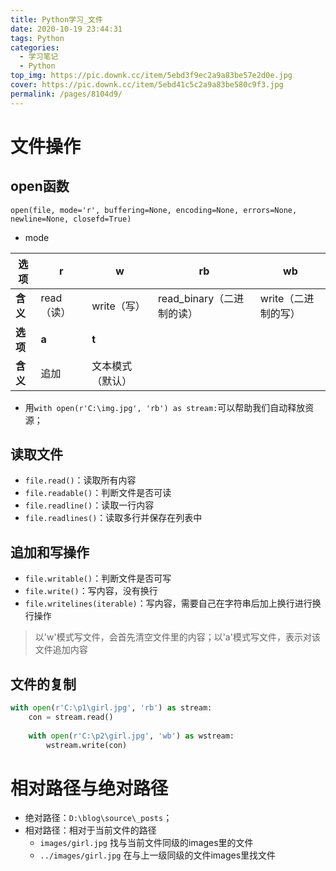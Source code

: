 ```yaml
---
title: Python学习_文件
date: 2020-10-19 23:44:31
tags: Python
categories: 
  - 学习笔记
  - Python
top_img: https://pic.downk.cc/item/5ebd3f9ec2a9a83be57e2d0e.jpg
cover: https://pic.downk.cc/item/5ebd41c5c2a9a83be580c9f3.jpg
permalink: /pages/8104d9/
---
```




# 文件操作

## open函数

`open(file, mode='r', buffering=None, encoding=None, errors=None, newline=None, closefd=True)`

+ mode
  
| 选项     | r          | w                | rb                        | wb                  |
| -------- | ---------- | ---------------- | ------------------------- | ------------------- |
| **含义** | read（读） | write（写）      | read_binary（二进制的读） | write（二进制的写） |
| **选项** | **a**      | **t**            |                           |                     |
| **含义** | 追加       | 文本模式（默认） |                           |                     |

+ 用`with open(r'C:\img.jpg', 'rb') as stream:`可以帮助我们自动释放资源；

## 读取文件

+ `file.read()`：读取所有内容
+ `file.readable()`：判断文件是否可读
+ `file.readline()`：读取一行内容
+ `file.readlines()`：读取多行并保存在列表中

## 追加和写操作

+ `file.writable()`：判断文件是否可写
+ `file.write()`：写内容，没有换行
+ `file.writelines(iterable)`：写内容，需要自己在字符串后加上换行进行换行操作

> 以'w'模式写文件，会首先清空文件里的内容；以'a'模式写文件，表示对该文件追加内容

## 文件的复制

```python
with open(r'C:\p1\girl.jpg', 'rb') as stream:
    con = stream.read()
    
    with open(r'C:\p2\girl.jpg', 'wb') as wstream:
        wstream.write(con)
```

# 相对路径与绝对路径

+ 绝对路径：`D:\blog\source\_posts`；
+ 相对路径：相对于当前文件的路径
  + `images/girl.jpg` 找与当前文件同级的images里的文件
  + `../images/girl.jpg` 在与上一级同级的文件images里找文件

